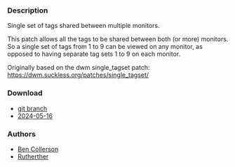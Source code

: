 ### Description
Single set of tags shared between multiple monitors.

This patch allows all the tags to be shared between both (or more) monitors.
So a single set of tags from 1 to 9 can be viewed on any monitor, as opposed to
having separate tag sets 1 to 9 on each monitor.

Originally based on the dwm single_tagset patch:
https://dwm.suckless.org/patches/single_tagset/

### Download
- [git branch](https://codeberg.org/bencc/dwl/src/branch/singletagset)
- [2024-05-16](https://codeberg.org/dwl/dwl-patches/raw/branch/main/patches/singletagset/singletagset.patch)

### Authors
- [Ben Collerson](https://codeberg.org/bencc)
- [Rutherther](https://codeberg.org/Rutherther)
